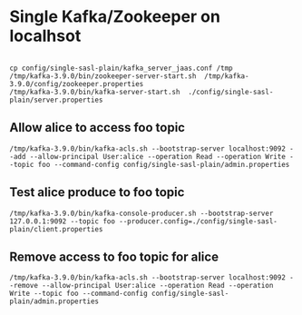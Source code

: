 # Single Kafka/Zookeeper on localhsot

```

cp config/single-sasl-plain/kafka_server_jaas.conf /tmp
/tmp/kafka-3.9.0/bin/zookeeper-server-start.sh  /tmp/kafka-3.9.0/config/zookeeper.properties
/tmp/kafka-3.9.0/bin/kafka-server-start.sh  ./config/single-sasl-plain/server.properties
```

## Allow alice to access foo topic
```
/tmp/kafka-3.9.0/bin/kafka-acls.sh --bootstrap-server localhost:9092 --add --allow-principal User:alice --operation Read --operation Write --topic foo --command-config config/single-sasl-plain/admin.properties
```

## Test alice produce to foo topic
```
/tmp/kafka-3.9.0/bin/kafka-console-producer.sh --bootstrap-server 127.0.0.1:9092 --topic foo --producer.config=./config/single-sasl-plain/client.properties
```

## Remove access to foo topic for alice
```
/tmp/kafka-3.9.0/bin/kafka-acls.sh --bootstrap-server localhost:9092 --remove --allow-principal User:alice --operation Read --operation Write --topic foo --command-config config/single-sasl-plain/admin.properties
```

